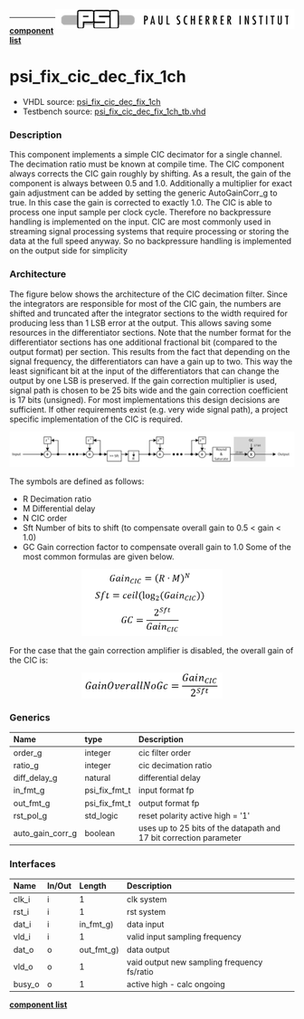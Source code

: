 <img align="right" src="../../doc/psi_logo.png">

***

[**component list**](../README.md)

# psi_fix_cic_dec_fix_1ch
 - VHDL source: [psi_fix_cic_dec_fix_1ch](../hdl/psi_fix_cic_dec_fix_1ch.vhd)
 - Testbench source: [psi_fix_cic_dec_fix_1ch_tb.vhd](../testbench/psi_fix_cic_dec_fix_1ch_tb/psi_fix_cic_dec_fix_1ch_tb.vhd)

 ### Description

 This component implements a simple CIC decimator for a single channel. The decimation ratio must be known at compile time.
 The CIC component always corrects the CIC gain roughly by shifting. As a result, the gain of the component is always between 0.5 and 1.0. Additionally a multiplier for exact gain adjustment can be added by setting the generic AutoGainCorr_g to true. In this case the gain is corrected to exactly 1.0.
 The CIC is able to process one input sample per clock cycle. Therefore no backpressure handling is implemented on the input.
 CIC are most commonly used in streaming signal processing systems that require processing or storing the data at the full speed anyway. So no backpressure handling is implemented on the output side for simplicity

 ### Architecture

 The figure below shows the architecture of the CIC decimation filter.
 Since the integrators are responsible for most of the CIC gain, the numbers are shifted and truncated after the integrator sections to the width required for producing less than 1 LSB error at the output. This allows saving some resources in the differentiator sections.
 Note that the number format for the differentiator sections has one additional fractional bit (compared to the output format) per section. This results from the fact that depending on the signal frequency, the differentiators can have a gain up to two. This way the least significant bit at the input of the differentiators that can change the output by one LSB is preserved.
 If the gain correction multiplier is used, signal path is chosen to be 25 bits wide and the gain correction coefficient is 17 bits (unsigned). For most implementations this design decisions are sufficient. If other requirements exist (e.g. very wide signal path), a project specific implementation of the CIC is required.

 <p align="center">
 <img src="psi_fix_cic_dec_cfg_1ch_a.png">
 </p>

 The symbols are defined as follows:
 - R	Decimation ratio
 - M	Differential delay
 - N	CIC order
 - Sft	Number of bits to shift (to compensate overall gain to 0.5 < gain < 1.0)
 - GC	Gain correction factor to compensate overall gain to 1.0
 Some of the most common formulas are given below.

 <p align="center">
 <img src="psi_fix_cic_dec_cfg_1ch_b.png" width="250" />
 </p>
 For the case that the gain correction amplifier is disabled, the overall gain of the CIC is:
 <p align="center">
 <img align="center" src="psi_fix_cic_dec_cfg_1ch_c.png" width="250">
 </p>

### Generics
| Name             | type          | Description                                                        |
|:-----------------|:--------------|:-------------------------------------------------------------------|
| order_g          | integer       | cic filter order                                                   |
| ratio_g          | integer       | cic decimation ratio                                               |
| diff_delay_g     | natural       | differential delay                                                 |
| in_fmt_g         | psi_fix_fmt_t | input format fp                                                    |
| out_fmt_g        | psi_fix_fmt_t | output format fp                                                   |
| rst_pol_g        | std_logic     | reset polarity active high = '1'                                   |
| auto_gain_corr_g | boolean       | uses up to 25 bits of the datapath and 17 bit correction parameter |

### Interfaces
| Name   | In/Out   | Length     | Description                                 |
|:-------|:---------|:-----------|:--------------------------------------------|
| clk_i  | i        | 1          | clk system                                  |
| rst_i  | i        | 1          | rst system                                  |
| dat_i  | i        | in_fmt_g)  | data input                                  |
| vld_i  | i        | 1          | valid input sampling frequency              |
| dat_o  | o        | out_fmt_g) | data output                                 |
| vld_o  | o        | 1          | vaid output new sampling frequency fs/ratio |
| busy_o | o        | 1          | active high - calc ongoing                  |

[**component list**](../README.md)

